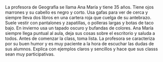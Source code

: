 La profesora de Geografía se llama Ana María y tiene 35 años. 
Tiene ojos marrones y su cabello es negro y corto. 
Usa gafas para ver de cerca y siempre lleva dos libros en una cartera roja que cuelga de su antebrazo. Suele vestir con pantalones y zapatillas, o polleras largas y botas de taco bajo. 
En invierno usa un tapado oscuro y bufandas de colores.
Ana María siempre llega puntual al aula, deja sus cosas sobre el escritorio y saluda a todos. 
Antes de comenzar la class, toma lista. 
La profesora se caracteriza por su buen humor y es muy paciente a la hora de escuchar las dudas de sus alumnos. 
Explica con ejemplos claros y sencillos y hace que sus classs sean muy participativas.  
